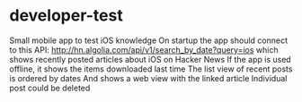 # developer-test
Small mobile app to test iOS knowledge
On startup the app should connect to this API: 
http://hn.algolia.com/api/v1/search_by_date?query=ios 
which shows recently posted articles about iOS on Hacker News
If the app is used offline, it shows the items downloaded last time
The list view of recent posts is ordered by dates
And shows a web view with the linked article
Individual post could be deleted
